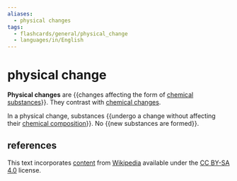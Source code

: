 ```yaml
---
aliases:
  - physical changes
tags:
  - flashcards/general/physical_change
  - languages/in/English
---
```


# physical change

__Physical changes__ are {{changes affecting the form of [chemical substances](chemical%20substance.md)}}. They contrast with [chemical changes](chemical%20change.md).

In a physical change, substances {{undergo a change without affecting their [chemical composition](chemical%20composition.md)}}. No {{new substances are formed}}.

## references

This text incorporates [content](https://en.wikipedia.org/wiki/physical_change) from [Wikipedia](Wikipedia.md) available under the [CC BY-SA 4.0](https://creativecommons.org/licenses/by-sa/4.0/) license.
